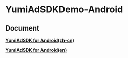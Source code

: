 # YumiAdSDKDemo-Android

## Document

[**YumiAdSDK for Android(zh-cn)**](https://github.com/yumimobi/YumiAdSDKDemo-Android/blob/master/docs/YumiAdSDK%20for%20Android(zh-cn).md)

[**YumiAdSDK for Android(en)**](https://github.com/yumimobi/YumiAdSDKDemo-Android/blob/master/docs/YumiAdSDK%20for%20Android(en).md)

